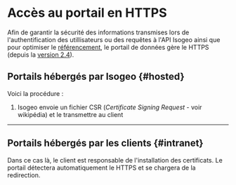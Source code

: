 # Accès au portail en HTTPS

Afin de garantir la sécurité des informations transmises lors de l'authentification des utillisateurs ou des requêtes à l'API Isogeo ainsi que pour optimiser le [référencement](//appendices/seo.md), le portail de données gère le HTTPS \(depuis la [version 2.4](/versions.md#version24)\).

## Portails hébergés par Isogeo {#hosted}

Voici la procédure :

1. Isogeo envoie un fichier  CSR \(_Certificate Signing Request_ - voir wikipédia\) et le transmettre au client

---

## Portails hébergés par les clients {#intranet}

Dans ce cas là, le client est responsable de l'installation des certificats. Le portail détectera automatiquement le HTTPS et se chargera de la redirection.


